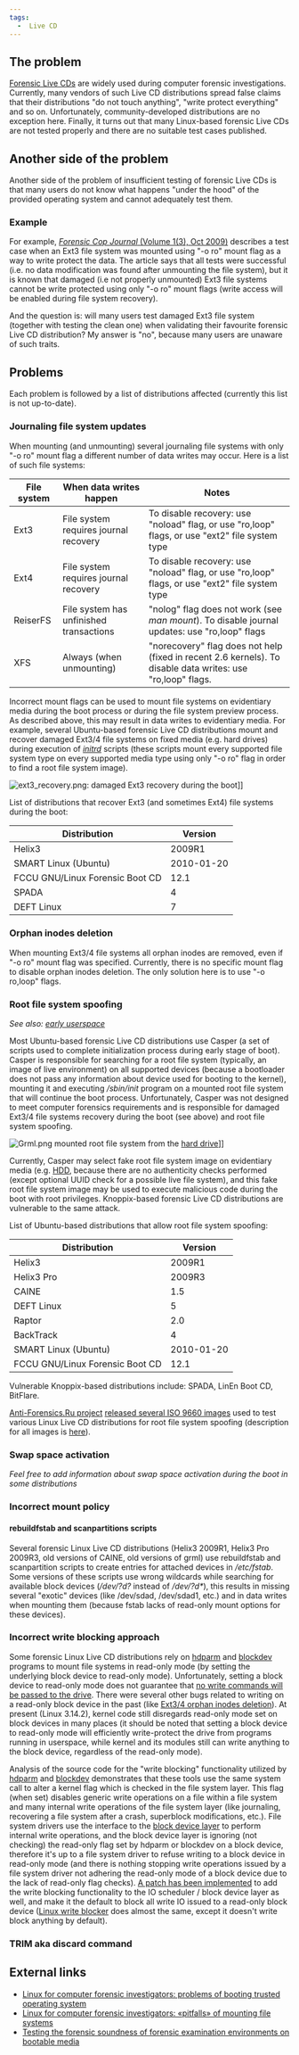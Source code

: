 ```yaml
---
tags:
  -  Live CD
---
```

## The problem

[Forensic Live CDs](live_cd.md) are widely used during computer
forensic investigations. Currently, many vendors of such Live CD
distributions spread false claims that their distributions "do not touch
anything", "write protect everything" and so on. Unfortunately,
community-developed distributions are no exception here. Finally, it
turns out that many Linux-based forensic Live CDs are not tested
properly and there are no suitable test cases published.

## Another side of the problem

Another side of the problem of insufficient testing of forensic Live CDs
is that many users do not know what happens "under the hood" of the
provided operating system and cannot adequately test them.

### Example

For example, [*Forensic Cop Journal* (Volume 1(3), Oct
2009)](http://forensiccop.blogspot.com/2009/10/forensic-cop-journal-13-2009.html)
describes a test case when an Ext3 file system was mounted using "-o ro"
mount flag as a way to write protect the data. The article says that all
tests were successful (i.e. no data modification was found after
unmounting the file system), but it is known that damaged (i.e not
properly unmounted) Ext3 file systems cannot be write protected using
only "-o ro" mount flags (write access will be enabled during file
system recovery).

And the question is: will many users test damaged Ext3 file system
(together with testing the clean one) when validating their favourite
forensic Live CD distribution? My answer is "no", because many users are
unaware of such traits.

## Problems

Each problem is followed by a list of distributions affected (currently
this list is not up-to-date).

### Journaling file system updates

When mounting (and unmounting) several journaling file systems with only
"-o ro" mount flag a different number of data writes may occur. Here is
a list of such file systems:

| File system | When data writes happen                 | Notes                                                                                                       |
|-------------|-----------------------------------------|-------------------------------------------------------------------------------------------------------------|
| Ext3        | File system requires journal recovery   | To disable recovery: use "noload" flag, or use "ro,loop" flags, or use "ext2" file system type              |
| Ext4        | File system requires journal recovery   | To disable recovery: use "noload" flag, or use "ro,loop" flags, or use "ext2" file system type              |
| ReiserFS    | File system has unfinished transactions | "nolog" flag does not work (see *man mount*). To disable journal updates: use "ro,loop" flags               |
| XFS         | Always (when unmounting)                | "norecovery" flag does not help (fixed in recent 2.6 kernels). To disable data writes: use "ro,loop" flags. |

Incorrect mount flags can be used to mount file systems on evidentiary
media during the boot process or during the file system preview process.
As described above, this may result in data writes to evidentiary media.
For example, several Ubuntu-based forensic Live CD distributions mount
and recover damaged Ext3/4 file systems on fixed media (e.g. hard
drives) during execution of
[*initrd*](http://en.wikipedia.org/wiki/Initrd) scripts (these scripts
mount every supported file system type on every supported media type
using only "-o ro" flag in order to find a root file system image).

![](ext3_recovery.png "ext3_recovery.png"): damaged Ext3 recovery during
the boot\]\]

List of distributions that recover Ext3 (and sometimes Ext4) file
systems during the boot:

| Distribution                    | Version    |
|---------------------------------|------------|
| Helix3                          | 2009R1     |
| SMART Linux (Ubuntu)            | 2010-01-20 |
| FCCU GNU/Linux Forensic Boot CD | 12.1       |
| SPADA                           | 4          |
| DEFT Linux                      | 7          |

### Orphan inodes deletion

When mounting Ext3/4 file systems all orphan inodes are removed, even if
"-o ro" mount flag was specified. Currently, there is no specific mount
flag to disable orphan inodes deletion. The only solution here is to use
"-o ro,loop" flags.

### Root file system spoofing

*See also: [early userspace](early_userspace.md)*

Most Ubuntu-based forensic Live CD distributions use Casper (a set of
scripts used to complete initialization process during early stage of
boot). Casper is responsible for searching for a root file system
(typically, an image of live environment) on all supported devices
(because a bootloader does not pass any information about device used
for booting to the kernel), mounting it and executing */sbin/init*
program on a mounted root file system that will continue the boot
process. Unfortunately, Casper was not designed to meet computer
forensics requirements and is responsible for damaged Ext3/4 file
systems recovery during the boot (see above) and root file system
spoofing.

![](Grml.png "Grml.png") mounted root file system from the [hard
drive](hard_drive.md)\]\]

Currently, Casper may select fake root file system image on evidentiary
media (e.g. [HDD](hard_drive.md), because there are no
authenticity checks performed (except optional UUID check for a possible
live file system), and this fake root file system image may be used to
execute malicious code during the boot with root privileges.
Knoppix-based forensic Live CD distributions are vulnerable to the same
attack.

List of Ubuntu-based distributions that allow root file system spoofing:

| Distribution                    | Version    |
|---------------------------------|------------|
| Helix3                          | 2009R1     |
| Helix3 Pro                      | 2009R3     |
| CAINE                           | 1.5        |
| DEFT Linux                      | 5          |
| Raptor                          | 2.0        |
| BackTrack                       | 4          |
| SMART Linux (Ubuntu)            | 2010-01-20 |
| FCCU GNU/Linux Forensic Boot CD | 12.1       |

Vulnerable Knoppix-based distributions include: SPADA, LinEn Boot CD,
BitFlare.

[Anti-Forensics.Ru project](http://anti-forensics.ru/) [released several
ISO 9660 images](http://digitalcorpora.org/corp/aor/drives/) used to
test various Linux Live CD distributions for root file system spoofing
(description for all images is
[here](http://anti-forensics.ru/casper/)).

### Swap space activation

*Feel free to add information about swap space activation during the
boot in some distributions*

### Incorrect mount policy

#### rebuildfstab and scanpartitions scripts

Several forensic Linux Live CD distributions (Helix3 2009R1, Helix3 Pro
2009R3, old versions of CAINE, old versions of grml) use rebuildfstab
and scanpartition scripts to create entries for attached devices in
*/etc/fstab*. Some versions of these scripts use wrong wildcards while
searching for available block devices (*/dev/?d?* instead of
*/dev/?d\**), this results in missing several "exotic" devices (like
/dev/sdad, /dev/sdad1, etc.) and in data writes when mounting them
(because fstab lacks of read-only mount options for these devices).

### Incorrect write blocking approach

Some forensic Linux Live CD distributions rely on
[hdparm](hdparm.md) and [blockdev](blockdev.md) programs
to mount file systems in read-only mode (by setting the underlying block
device to read-only mode). Unfortunately, setting a block device to
read-only mode does not guarantee that [no write commands will be passed
to the drive](http://oss.sgi.com/archives/xfs/2009-07/msg00213.html).
There were several other bugs related to writing on a read-only block
device in the past (like [Ext3/4 orphan inodes
deletion](https://lkml.org/lkml/2007/2/6/1)). At present (Linux 3.14.2),
kernel code still disregards read-only mode set on block devices in many
places (it should be noted that setting a block device to read-only mode
will efficiently write-protect the drive from programs running in
userspace, while kernel and its modules still can write anything to the
block device, regardless of the read-only mode).

Analysis of the source code for the "write blocking" functionality
utilized by [hdparm](hdparm.md) and
[blockdev](blockdev.md) demonstrates that these tools use the
same system call to alter a kernel flag which is checked in the file
system layer. This flag (when set) disables generic write operations on
a file within a file system and many internal write operations of the
file system layer (like journaling, recovering a file system after a
crash, superblock modifications, etc.). File system drivers use the
interface to the [block device
layer](http://researcher.watson.ibm.com/researcher/files/il-AVISHAY/01-block_io-v1.3.pdf)
to perform internal write operations, and the block device layer is
ignoring (not checking) the read-only flag set by hdparm or blockdev on
a block device, therefore it's up to a file system driver to refuse
writing to a block device in read-only mode (and there is nothing
stopping write operations issued by a file system driver not adhering
the read-only mode of a block device due to the lack of read-only flag
checks). [A patch has been
implemented](https://github.com/Schramp/linux-writeblock/wiki) to add
the write blocking functionality to the IO scheduler / block device
layer as well, and make it the default to block all write IO issued to a
read-only block device ([Linux write
blocker](linux_write_blocker.md) does almost the same, except it
doesn't write block anything by default).

### TRIM aka discard command

## External links

- [Linux for computer forensic investigators: problems of booting
  trusted operating
  system](http://www.computer-forensics-lab.org/pdf/Linux_for_computer_forensic_investigators_2.pdf)
- [Linux for computer forensic investigators: «pitfalls» of mounting
  file
  systems](http://www.computer-forensics-lab.org/pdf/Linux_for_computer_forensic_investigators.pdf)
- [Testing the forensic soundness of forensic examination environments
  on bootable
  media](http://www.dfrws.org/2014/proceedings/DFRWS2014-3.pdf)

